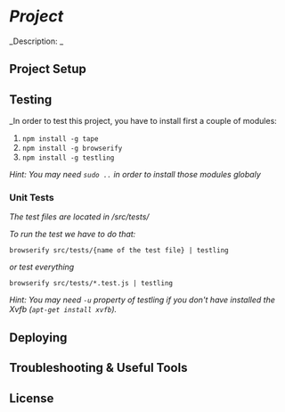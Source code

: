 # _Project_

_Description: _

## Project Setup

## Testing

_In order to test this project, you have to install first a couple of modules:

1. `npm install -g tape`
2. `npm install -g browserify`
3. `npm install -g testling`

_Hint: *You may need `sudo ..` in order to install those modules globaly*_

### Unit Tests

_The test files are located in /src/tests/_

_To run the test we have to do that:_

`browserify src/tests/{name of the test file} | testling`

_or test everything_

`browserify src/tests/*.test.js | testling`

_Hint: *You may need `-u` property of testling if you don't have installed the Xvfb (`apt-get install xvfb`).*_

## Deploying

## Troubleshooting & Useful Tools

## License
